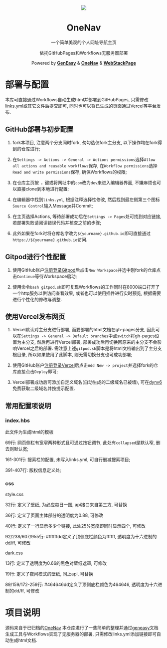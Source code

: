<div align="center">
<img src="./favicon.ico">
<h1>OneNav</h1>
<p>一个简单美观的个人网址导航主页</p>
<p>依托GitHubPages和Workflows无服务器部署</p>
<p>Powered by 
<a href="https://github.com/geneasy/geneasy" target="_blank"><strong>GenEasy</strong></a> & 
<a href="https://github.com/imsyy/OneNav" target="_blank"><strong>OneNav</strong></a> & 
<a href="https://github.com/WebStackPage/WebStackPage.github.io" target="_blank"><strong>WebStackPage</strong></a>
</p>
</div>

# 部署与配置

本库可直接通过Workflows自动生成html并部署到GitHubPages, 只需修改links.yml或其它文件后提交即可, 同时也可以将已生成的页面通过Vercel等平台发布.

## GitHub部署与初步配置

1. fork本项目, 注意两个分支同时fork, 勿勾选仅fork主分支, 以下操作均在fork得到的仓库进行;

2. 在`Settings -> Actions -> General -> Actions permissions`选择`Allow all actions and reusable workflows`保存, 在`Workflow permissions`选择`Read and write permissions`保存, 确保Workflows的权限;

3. 在仓库主页按` 。`键或将网址中的`com`改为`dev`来进入编辑器界面, 不嫌麻烦也可以直接clone到本地进行配置;

4. 在编辑器中找到`links.yml`, 根据注释选择性修改, 然后找到最左侧第三个图标`Source Control`输入Message并Commit;

5. 在主页选择Actions, 等待部署成功后在`Settings -> Pages`处可找到对应链接, 若部署失败请阅读错误代码并核查之前的步骤;

6. 此外如果在fork时将仓库名字改为`${yourname}.github.io`即可直接通过`https://${yourname}.github.io`访问.

## Gitpod进行个性配置

1. 使用GitHub账户[注册登录Gitpod](https://gitpod.io/workspaces)后点击`New Workspace`并选中刚fork的仓库点击`Continue`等待Workspace启动;

2. 使用命令`bash gitpod.sh`即可复现Workflows的工作同时在8000端口打开了一个http服务以供访问查看效果, 或者也可以使用插件进行实时预览, 根据需要进行个性化的修改与调整.

## 使用Vercel发布网页

1. Vercel默认对主分支进行部署, 而要部署的html文档在gh-pages分支, 因此可以在`Settings -> General -> Default branches`中点`switch`将gh-pages设置为主分支, 然后再进行Vercel部署, 部署成功后再切换回原来的主分支不会影响Vercel之后的部署. 需注意上述`gitpod.sh`脚本是将html文档输出到了主分支根目录, 所以如果使用了此脚本, 则无需切换分支也可成功部署;

2. 使用GitHub账户[注册登录Vercel](https://vercel.com/dashboard)后点击`Add New -> project`并选择fork的仓库直接点击`Deploy`即可;

3. Vercel部署成功后可添加自定义域名(自动生成的二级域名已被墙), 可在[dynv6](https://dynv6.com/)免费获取二级域名并按提示配置.

## 常用配置项说明

### index.hbs

此文件为生成html的模板

69行: 网页侧栏有宽窄两种形式且可通过按钮调节, 此处有`collapsed`是默认窄, 删去则默认宽;

161-301行: 搜索栏的配置, 未写入links.yml, 可自行删减搜索项目;

391-407行: 版权信息定义处;

### css

style.css

32行: 定义了壁纸, 为必应每日一图, api接口来自第三方, 可替换

36行: 定义了页面主体部分的透明度为0.88, 可修改

40行: 定义了一行显示多少个链接, 此处25%宽度即同时显示四个, 可修改

92/238/607/955行: #ffffffdd定义了顶侧底栏颜色为ffffff, 透明度为十六进制的dd/ff, 可修改

dark.css

13行: 定义了透明度为0.66的黑色对壁纸遮罩, 可修改

19行: 定义了夜间模式的壁纸, 同上api, 可替换

89/159/172-259行: #464646dd定义了顶侧底栏颜色为464646, 透明度为十六进制的dd/ff, 可修改

# 项目说明

源码来自于已归档的[OneNav](https://github.com/imsyy/OneNav)
本仓库进行了一些简单的整理并通过[geneasy](https://github.com/geneasy/geneasy)文档生成工具与Workflows实现了无服务器的部署, 只需修改links.yml添加链接即可自动生成html文档.